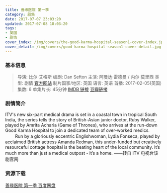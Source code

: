 ```yaml
---
title: 善缘医院 第一季
category: 剧集
date: 2017-07-07 23:03:20
updated: 2017-07-08 18:03:20
tags:
- 英国
- 剧情
cover_index: /img/covers/the-good-karma-hospital-season1-cover-index.jpg
cover_detail: /img/covers/good-karma-hospital-season1-cover-detail.jpg
---
```


### 基本信息

>导演: 比尔·艾格斯
编剧: Dan Sefton
主演: 阿曼达·雷德曼 / 内尔·莫里西
类型: 剧情
[官方网站](http://www.itv.com/presscentre/content/good-karma-hospital)
制片国家/地区: 英国
语言: 英语
首播: 2017-02-05(英国)
集数: 6
单集片长: 45分钟
[IMDB 链接](http://www.imdb.com/title/tt6441720)
[豆瓣链接](https://movie.douban.com/subject/26968761/)

### 剧情简介

ITV's new six-part medical drama is set in a coastal town in tropical South India, the series tells the story of British-Asian junior doctor, Ruby Walker, played by Amrita Acharia (Game of Thrones), who arrives at the run-down Good Karma Hospital to join a dedicated team of over-worked medics. 
　　 
Run by a gloriously eccentric Englishwoman, Lydia Fonseca, played by acclaimed British actress Amanda Redman, this under-funded but creatively resourceful cottage hospital is the beating heart of the local community. It’s much more than just a medical outpost - it’s a home. ——转自 ITV 电视台该剧官网

### 资源下载

[善缘医院 第一季 百度网盘](https://pan.baidu.com/s/1boI64FX#list/path=%2F)
